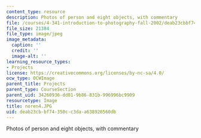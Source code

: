 ```yaml
---
content_type: resource
description: Photos of person and eight objects, with commentary
file: /courses/4-341-introduction-to-photography-fall-2002/deab23cbbf74350cc3daa638926560db_noren4.JPG
file_size: 21384
file_type: image/jpeg
image_metadata:
  caption: ''
  credit: ''
  image-alt: ''
learning_resource_types:
- Projects
license: https://creativecommons.org/licenses/by-nc-sa/4.0/
ocw_type: OCWImage
parent_title: Projects
parent_type: CourseSection
parent_uid: 34260936-dd81-9b86-831b-996996bc9909
resourcetype: Image
title: noren4.JPG
uid: deab23cb-bf74-350c-c3da-a638926560db
---
```

Photos of person and eight objects, with commentary